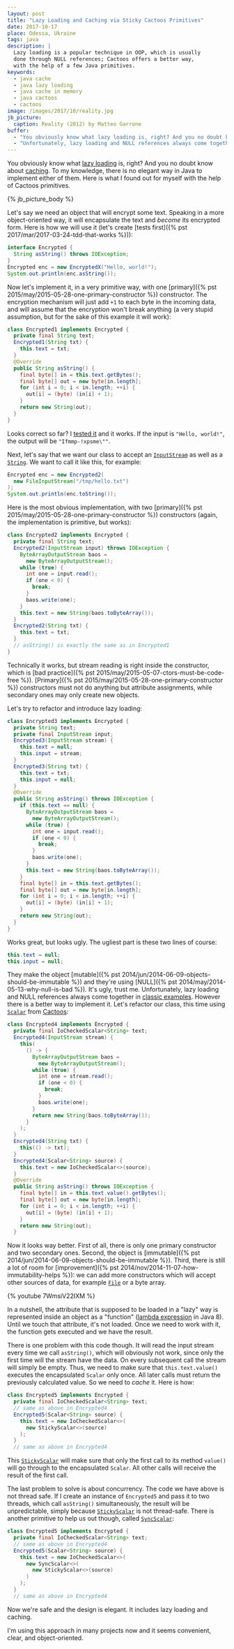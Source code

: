 ```yaml
---
layout: post
title: "Lazy Loading and Caching via Sticky Cactoos Primitives"
date: 2017-10-17
place: Odessa, Ukraine
tags: java
description: |
  Lazy loading is a popular technique in OOP, which is usually
  done through NULL references; Cactoos offers a better way,
  with the help of a few Java primitives.
keywords:
  - java cache
  - java lazy loading
  - java cache in memory
  - java cactoos
  - cactoos
image: /images/2017/10/reality.jpg
jb_picture:
  caption: Reality (2012) by Matteo Garrone
buffer:
  - "You obviously know what lazy loading is, right? And you no doubt know about caching. To my knowledge, there is no elegant way in Java to implement either of them"
  - "Unfortunately, lazy loading and NULL references always come together in classic examples. However there is a better way to implement it"
---
```


You obviously know what [lazy loading](https://en.wikipedia.org/wiki/Lazy_loading)
is, right? And you no doubt know about [caching](https://en.wikipedia.org/wiki/Cache_%28computing%29).
To my knowledge, there is no elegant way in Java to implement either of them. Here
is what I found out for myself with the help of Cactoos primitives.

<!--more-->

{% jb_picture_body %}

Let's say we need an object that will encrypt some text. Speaking in
a more object-oriented way, it will encapsulate the text and _become_ its
encrypted form. Here is how we will use it (let's create
[tests first]({% pst 2017/mar/2017-03-24-tdd-that-works %})):

```java
interface Encrypted {
  String asString() throws IOException;
}
Encrypted enc = new EncryptedX("Hello, world!");
System.out.println(enc.asString());
```

Now let's implement it, in a very primitive way, with one
[primary]({% pst 2015/may/2015-05-28-one-primary-constructor %})
constructor. The encryption mechanism
will just add `+1` to each byte in the incoming data, and will assume that
the encryption won't break anything (a very stupid
assumption, but for the sake of this example it will work):

```java
class Encrypted1 implements Encrypted {
  private final String text;
  Encrypted1(String txt) {
    this.text = txt;
  }
  @Override
  public String asString() {
    final byte[] in = this.text.getBytes();
    final byte[] out = new byte[in.length];
    for (int i = 0; i < in.length; ++i) {
      out[i] = (byte) (in[i] + 1);
    }
    return new String(out);
  }
}
```

Looks correct so far? I [tested it](https://github.com/yegor256/blog/tree/master/_samples/2017/10/sticky)
and it works. If the input is `"Hello, world!"`,
the output will be `"Ifmmp-!xpsme\""`.

Next, let's say that we want our class to accept an
[`InputStream`](https://docs.oracle.com/javase/8/docs/api/java/io/InputStream.html)
as well as a
[`String`](https://docs.oracle.com/javase/8/docs/api/java/lang/String.html).
We want to call it like this, for example:

```java
Encrypted enc = new Encrypted2(
  new FileInputStream("/tmp/hello.txt")
);
System.out.println(enc.toString());
```

Here is the most obvious implementation, with two
[primary]({% pst 2015/may/2015-05-28-one-primary-constructor %})
constructors (again, the implementation is primitive, but works):

```java
class Encrypted2 implements Encrypted {
  private final String text;
  Encrypted2(InputStream input) throws IOException {
    ByteArrayOutputStream baos =
      new ByteArrayOutputStream();
    while (true) {
      int one = input.read();
      if (one < 0) {
        break;
      }
      baos.write(one);
    }
    this.text = new String(baos.toByteArray());
  }
  Encrypted2(String txt) {
    this.text = txt;
  }
  // asString() is exactly the same as in Encrypted1
}
```

Technically it works, but stream reading is right inside the constructor,
which is [bad practice]({% pst 2015/may/2015-05-07-ctors-must-be-code-free %}).
[Primary]({% pst 2015/may/2015-05-28-one-primary-constructor %})
constructors must not do anything but attribute assignments, while secondary
ones may only create new objects.

Let's try to refactor and introduce lazy loading:

```java
class Encrypted3 implements Encrypted {
  private String text;
  private final InputStream input;
  Encrypted3(InputStream stream) {
    this.text = null;
    this.input = stream;
  }
  Encrypted3(String txt) {
    this.text = txt;
    this.input = null;
  }
  @Override
  public String asString() throws IOException {
    if (this.text == null) {
      ByteArrayOutputStream baos =
        new ByteArrayOutputStream();
      while (true) {
        int one = input.read();
        if (one < 0) {
          break;
        }
        baos.write(one);
      }
      this.text = new String(baos.toByteArray());
    }
    final byte[] in = this.text.getBytes();
    final byte[] out = new byte[in.length];
    for (int i = 0; i < in.length; ++i) {
      out[i] = (byte) (in[i] + 1);
    }
    return new String(out);
  }
}
```

Works great, but looks ugly. The ugliest part is these two lines of course:

```java
this.text = null;
this.input = null;
```

They make the object
[mutable]({% pst 2014/jun/2014-06-09-objects-should-be-immutable %})
and they're using [NULL]({% pst 2014/may/2014-05-13-why-null-is-bad %}). It's ugly,
trust me. Unfortunately, lazy loading and NULL references always come together in
[classic examples](https://stackoverflow.com/a/2192271/187141).
However there is a better way to implement it.
Let's refactor our class, this time using
[`Scalar`](http://static.javadoc.io/org.cactoos/cactoos/0.16/org/cactoos/Scalar.html)
from
[Cactoos](https://www.cactoos.org):

```java
class Encrypted4 implements Encrypted {
  private final IoCheckedScalar<String> text;
  Encrypted4(InputStream stream) {
    this(
      () -> {
        ByteArrayOutputStream baos =
          new ByteArrayOutputStream();
        while (true) {
          int one = stream.read();
          if (one < 0) {
            break;
          }
          baos.write(one);
        }
        return new String(baos.toByteArray());
      }
    );
  }
  Encrypted4(String txt) {
    this(() -> txt);
  }
  Encrypted4(Scalar<String> source) {
    this.text = new IoCheckedScalar<>(source);
  }
  @Override
  public String asString() throws IOException {
    final byte[] in = this.text.value().getBytes();
    final byte[] out = new byte[in.length];
    for (int i = 0; i < in.length; ++i) {
      out[i] = (byte) (in[i] + 1);
    }
    return new String(out);
  }
```

Now it looks way better. First of all, there is only one primary constructor and
two secondary ones. Second, the object is
[immutable]({% pst 2014/jun/2014-06-09-objects-should-be-immutable %}).
Third, there is still a lot
of room for
[improvement]({% pst 2014/nov/2014-11-07-how-immutability-helps %}):
we can add more constructors which will accept
other sources of data, for example
[`File`](https://docs.oracle.com/javase/8/docs/api/java/io/File.html) or a byte array.

{% youtube 7WmsiV22IXM %}

In a nutshell, the attribute that is supposed to be loaded in a "lazy" way
is represented inside an object as a "function"
([lambda expression](https://docs.oracle.com/javase/tutorial/java/javaOO/lambdaexpressions.html) in
Java&nbsp;8). Until we touch that attribute, it's not loaded. Once we need
to work with it, the function gets executed and we have the result.

There is one problem with this code though. It will read the input stream
every time we call `asString()`, which will obviously not work, since only
the first time will the stream have the data. On every subsequent call the stream
will simply be empty. Thus, we need to make sure that `this.text.value()`
executes the encapsulated `Scalar` only once. All later calls must return the
previously calculated value. So we need to _cache_ it. Here is how:

```java
class Encrypted5 implements Encrypted {
  private final IoCheckedScalar<String> text;
  // same as above in Encrypted4
  Encrypted5(Scalar<String> source) {
    this.text = new IoCheckedScalar<>(
      new StickyScalar<>(source)
    );
  }
  // same as above in Encrypted4
```

This [`StickyScalar`](http://static.javadoc.io/org.cactoos/cactoos/0.16/org/cactoos/scalar/StickyScalar.html)
will make sure that only the first call to its method `value()`
will go through to the encapsulated `Scalar`. All other calls will receive
the result of the first call.

The last problem to solve is about concurrency. The code we have above is not
thread safe. If I create an instance of `Encrypted5` and pass it to two threads,
which call `asString()` simultaneously, the result will be unpredictable,
simply because
[`StickyScalar`](http://static.javadoc.io/org.cactoos/cactoos/0.16/org/cactoos/scalar/StickyScalar.html)
is not thread-safe. There is another primitive to help us out though, called
[`SyncScalar`](http://static.javadoc.io/org.cactoos/cactoos/0.16/org/cactoos/scalar/SyncScalar.html):

```java
class Encrypted5 implements Encrypted {
  private final IoCheckedScalar<String> text;
  // same as above in Encrypted4
  Encrypted5(Scalar<String> source) {
    this.text = new IoCheckedScalar<>(
      new SyncScalar<>(
        new StickyScalar<>(source)
      )
    );
  }
  // same as above in Encrypted4
```

Now we're safe and the design is elegant. It includes lazy loading and caching.

I'm using this approach in many projects now and it seems convenient,
clear, and object-oriented.
